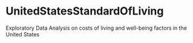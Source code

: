 # UnitedStatesStandardOfLiving
Exploratory Data Analysis on costs of living and well-being factors in the United States
